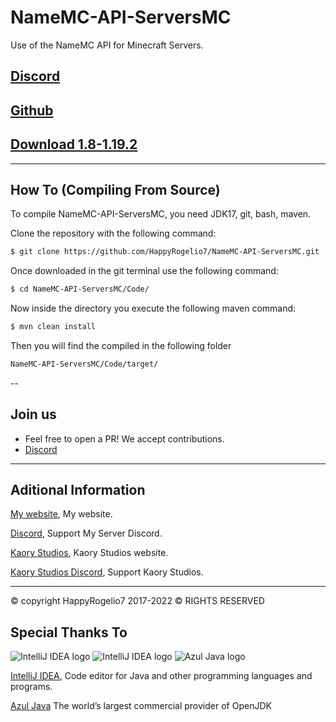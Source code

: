 # NameMC-API-ServersMC

Use of the NameMC API for Minecraft Servers.

## [Discord](https://discord.gg/3EebYUyeUX)
## [Github](https://github.com/HappyRogelio7/NameMC-API-ServersMC/)
## [Download 1.8-1.19.2](https://github.com/HappyRogelio7/NameMC-API-ServersMC/releases)

---

## How To (Compiling From Source)

To compile NameMC-API-ServersMC, you need JDK17, git, bash, maven.

Clone the repository with the following command:
```bash
$ git clone https://github.com/HappyRogelio7/NameMC-API-ServersMC.git
```

Once downloaded in the git terminal use the following command:

```bash
$ cd NameMC-API-ServersMC/Code/
```

Now inside the directory you execute the following maven command:

```bash
$ mvn clean install
```

Then you will find the compiled in the following folder

```bash
NameMC-API-ServersMC/Code/target/
```


--

## Join us

* Feel free to open a PR! We accept contributions.
* [Discord](https://discord.gg/3EebYUyeUX)

---

## Aditional Information

[My website](https://happyrogelio7.xyz), My website.

[Discord](https://discord.gg/3EebYUyeUX), Support My Server Discord.

[Kaory Studios](https://kaorystudios.xyz), Kaory Studios website.

[Kaory Studios Discord](https://discord.gg/Gw7m8kC), Support Kaory Studios.

---

© copyright HappyRogelio7 2017-2022 ©
RIGHTS RESERVED

## Special Thanks To

![IntelliJ IDEA logo](https://resources.jetbrains.com/storage/products/company/brand/logos/IntelliJ_IDEA_icon.png?size=100px)
![IntelliJ IDEA logo](https://resources.jetbrains.com/storage/products/company/brand/logos/IntelliJ_IDEA.png)
![Azul Java logo](https://www.azul.com/wp-content/themes/azul/dist/img/logo.svg)

[IntelliJ IDEA](https://www.jetbrains.com/idea/), Code editor for Java and other programming languages and programs.

[Azul Java](https://www.azul.com/) The world’s largest commercial provider of OpenJDK